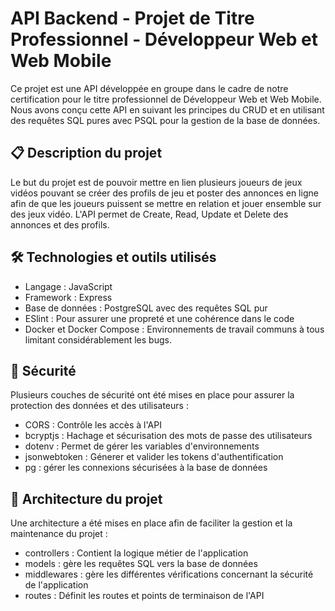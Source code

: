 # API Backend - Projet de Titre Professionnel - Développeur Web et Web Mobile

Ce projet est une API développée en groupe dans le cadre de notre certification pour le titre professionnel de Développeur Web et Web Mobile. Nous avons conçu cette API en suivant les principes du CRUD et en utilisant des requêtes SQL pures avec PSQL pour la gestion de la base de données.

## 📋 Description du projet

Le but du projet est de pouvoir mettre en lien plusieurs joueurs de jeux vidéos pouvant se créer des profils de jeu et poster des annonces en ligne afin de que les joueurs puissent se mettre en relation et jouer ensemble sur des jeux vidéo. L'API permet de Create, Read, Update et Delete des annonces et des profils.

## 🛠️ Technologies et outils utilisés

- Langage : JavaScript
- Framework : Express
- Base de données : PostgreSQL avec des requêtes SQL pur
- ESlint : Pour assurer une propreté et une cohérence dans le code
- Docker et Docker Compose : Environnements de travail communs à tous limitant considérablement les bugs.

## 🔐 Sécurité

Plusieurs couches de sécurité ont été mises en place pour assurer la protection des données et des utilisateurs :

- CORS : Contrôle les accès à l'API
- bcryptjs : Hachage et sécurisation des mots de passe des utilisateurs
- dotenv : Permet de gérer les variables d'environnements
- jsonwebtoken : Génerer et valider les tokens d'authentification
- pg : gérer les connexions sécurisées à la base de données

## 📂 Architecture du projet

Une architecture a été mises en place afin de faciliter la gestion et la maintenance du projet :

- controllers : Contient la logique métier de l'application
- models : gère les requêtes SQL vers la base de données
- middlewares : gère les différentes vérifications concernant la sécurité de l'application
- routes : Définit les routes et points de terminaison de l'API
